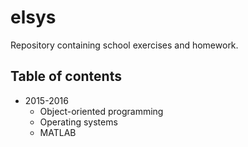 # elsys

Repository containing school exercises and homework.

## Table of contents

- 2015-2016
    - Object-oriented programming
    - Operating systems
    - MATLAB

